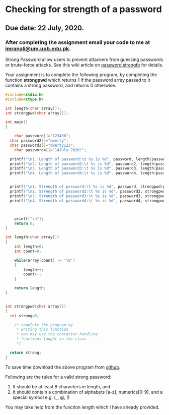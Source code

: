 # Checking for strength of a password 

## Due date: 22 July, 2020.

### After completing the assignment email your code to me at [imranali@um.uob.edu.pk](mailto:imranali@um.uob.edu.pk).

Strong Password allow users to prevent attackers from guessing passwords or brute-force attacks. See this wiki article on [password strength](https://en.wikipedia.org/wiki/Password_strength) for details.

Your assignment is to complete the following program, by completing the function **strongpwd** which returns 1 if the password array passed to it contains a strong password, and returns 0 otherwise. 

```{.c .numberLines}
#include<stdio.h>
#include<ctype.h>

int length(char array[]);
int strongpwd(char array[]);

int main()
{

	char password[]="123456";
  char password2[]="qwerty";
  char password3[]="qwerty123";
	char password4[]="14July_2020!";

  printf("\n1. Length of password:\t %s is %d", password, length(password));
  printf("\n2. Length of password2:\t %s is %d", password2, length(password2));
  printf("\n3. Length of password3:\t %s is %d", password3, length(password3));
  printf("\n4. Length of password4:\t %s is %d", password4, length(password4));


  printf("\n1. Strength of password:\t %s is %d", password, strongpwd(password));
  printf("\n2. Strength of password2:\t %s is %d", password2, strongpwd(password2));
  printf("\n3. Strength of password3:\t %s is %d", password3, strongpwd(password3));
  printf("\n4. Strength of password4:\t %s is %d", password4, strongpwd(password4));



	printf("\n");
	return 0;
}

int length(char array[])
{
	int length=0;
	int count=0;

	while(array[count] != '\0')
	{
		length++;
		count++;
	}

	return length;
}


int strongpwd(char array[])
{
  int strong=0;	

	/* complete the program by 
	 * writing this function
	 * you may use the character handling 
	 * functions taught in the class
	 */

  return strong;
}
```

To save time download the above program from [github](https://github.com/beyond2013/ProgIntro/blob/master/assignments/strongpwd.c).

Following are the rules for a valid strong password:

1. It should be at least 8 characters in length, and
2. It should contain a combination of alphabets [a-z], numerics[0-9], and a special symbol e.g. (\_, @, !)


You may take help from the function length which I have already provided.





